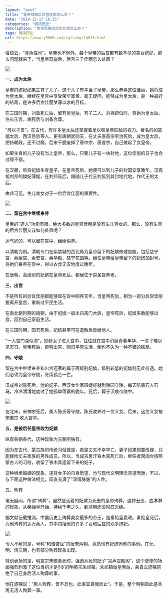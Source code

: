 ```yaml
---
layout: "post"
title: "皇帝驾崩后后宫佳丽怎么办？"
date: "2018-12-17 16:15"
categories: "明清历史"
description: "皇帝驾崩后后宫佳丽怎么办？"
tags: 明清历史
url: https://www.y5000.com/zgls/mq/14615.html
---
```






俗语云，“食色性也”。皇帝也不例外。每个皇帝的后宫都有数不尽的美女嫔妃，那么问题就来了，当皇帝驾崩后，后宫三千佳丽怎么处置？

![](https://img.y5000.com/uploads/allimg/170222/8-1F2221A63C30.jpg)

**一、成为太后**

皇帝的嫔妃如果生育了儿子，这个儿子有幸当了皇帝，那么恭喜这位佳丽，她将成为皇太后，继续在皇宫中享受荣华富贵。毫无疑问，能够成为皇太后，是一种最好的结局，是许多后宫佳丽梦寐以求的目标。

在三国时期，刘备死亡后，留有吴皇后，有子二人。刘禅即位时，尊她为皇太后，住长乐宫，病死后与刘备合葬。

“母以子贵”。在古代，有许多皇太后还掌握着足以和皇帝匹敌的权力。著名的如慈禧太后、西汉吕后等人。更有唐朝武则天，在丈夫唐高宗李治死后，成为皇太后，把持朝政。还不过瘾，后来干脆废掉了唐中宗、唐睿宗，自己做起了女皇帝。

如果生育的儿子没有当上皇帝，那么，只要儿子有一块封地，这位佳丽的日子也会过得不错。

在汉朝，后宫妃嫔生育皇子，在皇帝死后，她便可以到儿子的封国安享晚年。汉高祖刘邦的嫔妃薄姬，在刘邦死后，跟随儿子代王刘恒到其封地代地，作代王的太后。

由此可见，生儿育女对于一位后宫佳丽的重要性。

![](https://img.y5000.com/uploads/allimg/170222/8-1F2221A6454X.jpg)

**二、留在宫中继续奉养**

皇帝的“造人”功能有限，绝大多数的皇宫佳丽是没有生儿育女的。那么，没有生育的后宫佳丽又该如何处置呢？

运气好的，可以留在宫中，继续供养。

以清朝为例。清朝专门在紫禁城的西北角为皇帝留下的妃嫔修建宫殿，包括慈宁宫、寿康宫、寿安宫、英华殿、慈宁花园等。继任皇帝给皇帝留下的妃嫔加封号，将她们奉养在宫中，得以衣食无安地度过晚年。

在唐朝，高级别的妃嫔在皇帝死后，都居住于崇圣宫养老。

**三、出宫**

不是所有的后宫佳丽都能够留在宫中颐养天年。当皇帝死后，相当一部分后宫佳丽要离开皇宫，重新过平民生活。

在南北朝时期的南朝，由于妃嫔一般出自高门大族，皇帝死后，妃嫔多数能够出宫，回到自己家庭生活。

在三国时期，国君死后，妃嫔甚至可在遣散后改嫁他人。

“一入宫门深似海”。妙龄女子进入宫中，往往就在宫中消磨青春年华，一辈子难以见天日。皇帝死后，能够出宫，回归平常生活，倒也不失为一种不错的结局。

**四、守陵**

留在宫中继续奉养和出宫还家的属于高级别妃嫔，级别较低的妃嫔则无此待遇。她们必须为皇帝守陵，继续孤苦一世。

汉成帝刘骜死后，他的妃子、西汉女作家班婕妤就到陵园守陵，每天陪着石人石马，冷冷清清地度过了她孤单落寞的晚年。死后，葬于汉成帝陵中。

![](https://img.y5000.com/uploads/allimg/170222/8-1F2221AA33F.jpg)

在北宋，宋神宗死后，美人陈氏等守陵。陈氏收养过一位义女。后来，这位义女被宋徽宗 收入宫中。

**五、是被后任皇帝收为妃嫔**

纵观各朝各代，这种现象为元朝所独有。

因为在古代，蒙古族的传统习俗就是，若是丈夫不幸早亡，妻子如果想要改嫁，只能嫁给丈夫家族的男性成员。所以，当成吉思汗铁木真死亡后，继任者窝阔台按照蒙古人的习俗，收留了铁木真遗留下来的妃子。

这种继承婚姻的现象，违背女子的自身愿望，也与现代文明理念背道而驰，不过，与下面这种做法相比，简直充满了“温情脉脉”的人性。

五、殉葬

毫无疑问，所谓“殉葬”，自然是活着的妃嫔为死去的皇帝殉葬。这种丑恶、血淋淋的现象，从秦始皇开始，持续千年之久，到清朝还没彻底灭绝。

据文献记载推测，中国历史上殉葬美女最多的帝王，是秦始皇嬴政。秦始皇死后，为他殉葬的达万余人，其中包括他的许多子女和后宫的众多嫔妃。

![](https://img.y5000.com/uploads/allimg/170222/8-1F2221AF1E7.jpg)

令人不解的是，号称“和谐盛世”的唐宋两朝，竟然也有妃嫔殉葬的事例。在元、明、清三朝，也有部分殉葬现象出现。

特别表扬的是，明宣宗朱瞻基死时，强迫从死的妃子“哭声震殿阁”，这个悲惨的场面强烈刺激了这位当初才是9岁的明英宗朱祁镇。朱祁镇做皇帝后，亲自立遗嘱禁绝了自己身后活人殉葬的事。

他在遗嘱说：“用人殉葬，吾不忍也，此事宜自我而止”。于是，整个明朝自此基本再无活人殉葬一事。
